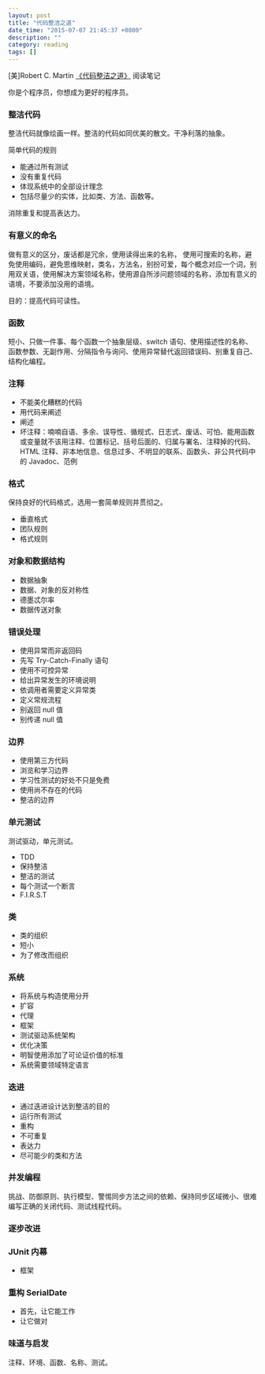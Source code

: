 ```yaml
---
layout: post
title: "代码整洁之道"
date_time: "2015-07-07 21:45:37 +0800"
description: ""
category: reading
tags: []
---
```


[美]Robert C. Martin [《代码整洁之道》](http://book.douban.com/subject/4199741/) 阅读笔记

你是个程序员，你想成为更好的程序员。

### 整洁代码

整洁代码就像绘画一样。整洁的代码如同优美的散文。干净利落的抽象。

简单代码的规则

- 能通过所有测试
- 没有重复代码
- 体现系统中的全部设计理念
- 包括尽量少的实体，比如类、方法、函数等。

消除重复和提高表达力。

### 有意义的命名

做有意义的区分，废话都是冗余，使用读得出来的名称， 使用可搜索的名称，避免使用编码，避免思维映射，类名，方法名，别扮可爱，每个概念对应一个词，别用双关语，使用解决方案领域名称，使用源自所涉问题领域的名称，添加有意义的语境，不要添加没用的语境。

目的：提高代码可读性。

### 函数

短小、只做一件事、每个函数一个抽象层级、switch 语句、使用描述性的名称、函数参数、无副作用、分隔指令与询问、使用异常替代返回错误码、别重复自己、结构化编程。

### 注释

- 不能美化糟糕的代码
- 用代码来阐述
- 阐述
- 坏注释：喃喃自语、多余、误导性、循规式、日志式、废话、可怕、能用函数或变量就不该用注释、位置标记、括号后面的、归属与署名、注释掉的代码、HTML 注释、非本地信息、信息过多、不明显的联系、函数头、非公共代码中的 Javadoc、范例

### 格式

保持良好的代码格式，选用一套简单规则并贯彻之。

- 垂直格式
- 团队规则
- 格式规则

### 对象和数据结构

- 数据抽象
- 数据、对象的反对称性
- 德墨忒尔率
- 数据传送对象

### 错误处理

- 使用异常而非返回码
- 先写 Try-Catch-Finally 语句
- 使用不可控异常
- 给出异常发生的环境说明
- 依调用者需要定义异常类
- 定义常规流程
- 别返回 null 值
- 别传递 null 值

### 边界

- 使用第三方代码
- 浏览和学习边界
- 学习性测试的好处不只是免费
- 使用尚不存在的代码
- 整洁的边界

### 单元测试

测试驱动，单元测试。

- TDD
- 保持整洁
- 整洁的测试
- 每个测试一个断言
- F.I.R.S.T

### 类

- 类的组织
- 短小
- 为了修改而组织

### 系统

- 将系统与构造使用分开
- 扩容
- 代理
- 框架
- 测试驱动系统架构
- 优化决策
- 明智使用添加了可论证价值的标准
- 系统需要领域特定语言

### 迭进

- 通过迭进设计达到整洁的目的
- 运行所有测试
- 重构
- 不可重复
- 表达力
- 尽可能少的类和方法

### 并发编程

挑战、防御原则、执行模型、警惕同步方法之间的依赖、保持同步区域微小、很难编写正确的关闭代码、测试线程代码。

### 逐步改进

### JUnit 内幕

- 框架

### 重构 SerialDate

- 首先，让它能工作
- 让它做对

### 味道与启发

注释、环境、函数、名称、测试。

